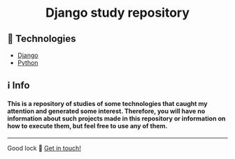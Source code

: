 <h1 align="center">Django study repository</h1>

## :rocket: Technologies

* [Django](https://www.djangoproject.com/)
* [Python](https://www.python.org/)


## :information_source: Info

#### This is a repository of studies of some technologies that caught my attention and generated some interest. Therefore, you will have no information about such projects made in this repository or information on how to execute them, but feel free to use any of them.

---

Good lock :wave: [Get in touch!](https://www.linkedin.com/in/nelsonwenner/)
